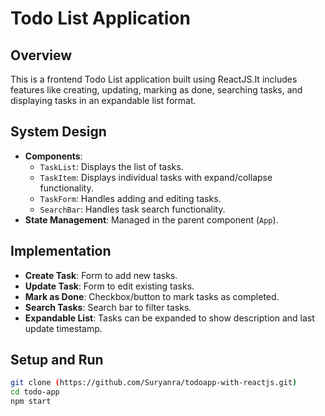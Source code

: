 # Todo List Application

## Overview
This is a frontend Todo List application built using ReactJS.It includes features like creating, updating, marking as done, searching tasks, and displaying tasks in an expandable list format.

## System Design
- **Components**:
  - `TaskList`: Displays the list of tasks.
  - `TaskItem`: Displays individual tasks with expand/collapse functionality.
  - `TaskForm`: Handles adding and editing tasks.
  - `SearchBar`: Handles task search functionality.
- **State Management**: Managed in the parent component (`App`).

## Implementation
- **Create Task**: Form to add new tasks.
- **Update Task**: Form to edit existing tasks.
- **Mark as Done**: Checkbox/button to mark tasks as completed.
- **Search Tasks**: Search bar to filter tasks.
- **Expandable List**: Tasks can be expanded to show description and last update timestamp.

## Setup and Run
   ```bash
   git clone (https://github.com/Suryanra/todoapp-with-reactjs.git)
   cd todo-app
   npm start
